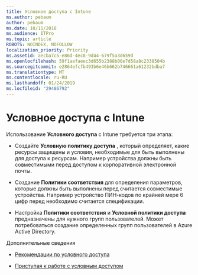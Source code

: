 ```yaml
---
title: Условное доступа с Intune
ms.author: pebaum
author: pebaum
ms.date: 10/11/2018
ms.audience: ITPro
ms.topic: article
ROBOTS: NOINDEX, NOFOLLOW
localization_priority: Priority
ms.assetid: aecba7c5-e86d-4ec8-9d44-679f5a3d659d
ms.openlocfilehash: 59f1aefaeec3d655b2388b00e7d58a8c2338504b
ms.sourcegitcommit: e2864efcfb493b6e46b662b746661a61232bdba7
ms.translationtype: MT
ms.contentlocale: ru-RU
ms.lasthandoff: 01/24/2019
ms.locfileid: "29486792"
---
```

# <a name="conditional-access-with-intune"></a>Условное доступа с Intune

Использование **Условного доступа** с Intune требуется три этапа: 
  
- Создайте **Условную политику доступа** , который определяет, какие ресурсы защищены и условия, необходимые для быть выполнены для доступа к ресурсам. Например устройства должны быть совместимыми перед доступом к корпоративной электронной почты. 
    
- Создание **Политики соответствия** для определения параметров, которые должны быть выполнены перед считается совместимые устройства. Например устройство ПИН-кодов по крайней мере 6 цифр перед необходимо считается спецификации. 
    
- Настройка **Политики соответствия** и **Условной политики доступа** предназначены для нужного групп пользователей. Может потребоваться создание определенных групп пользователей в Azure Active Directory. 
    
Дополнительные сведения
  
- [Рекомендации по условного доступа](https://docs.microsoft.com/en-us/azure/active-directory/conditional-access/best-practices)
    
- [Приступая к работе с условным доступом](https://docs.microsoft.com/en-us/azure/active-directory/active-directory-conditional-access-azure-portal-get-started)
    


